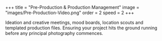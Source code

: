 +++
title = "Pre-Production & Production Management"
image = "images/Pre-Production-Video.png"
order = 2
speed = 2
+++

Ideation and creative meetings, mood boards, location scouts and templated production files. Ensuring your project hits the ground running before any principal photography commences. 
